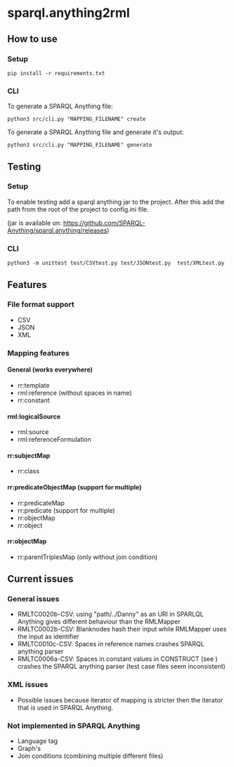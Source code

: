 # sparql.anything2rml


## How to use


### Setup

    pip install -r requirements.txt

### CLI
To generate a SPARQL Anything file:

    python3 src/cli.py "MAPPING_FILENAME" create

To generate a SPARQL Anything file and generate it's output:

    python3 src/cli.py "MAPPING_FILENAME" generate


## Testing

### Setup
To enable testing add a sparql anything jar to the project.
After this add the path from the root of the project to config.ini file.

(jar is available on: https://github.com/SPARQL-Anything/sparql.anything/releases)

### CLI

    python3 -m unittest test/CSVtest.py test/JSONtest.py  test/XMLtest.py 


## Features

### File format support

- CSV
- JSON
- XML

### Mapping features

#### General (works everywhere)

- rr:template
- rml:reference (without spaces in name)
- rr:constant

#### rml:logicalSource

- rml:source
- rml:referenceFormulation

#### rr:subjectMap

- rr:class

#### rr:predicateObjectMap (support for multiple)

- rr:predicateMap
- rr:predicate (support for multiple)
- rr:objectMap
- rr:object

#### rr:objectMap

- rr:parentTriplesMap (only without join condition)

## Current issues

### General issues
- RMLTC0020b-CSV: using "path/../Danny" as an URI in SPARLQL Anything gives different behaviour than the RMLMapper
- RMLTC0002b-CSV: Blanknodes hash their input while RMLMapper uses the input as identifier
- RMLTC0010c-CSV: Spaces in reference names crashes SPARQL anything parser
- RMLTC0006a-CSV: Spaces in constant values in CONSTRUCT (see ) crashes the SPARQL anything parser (test case files seem inconsistent)

### XML issues

- Possible issues because iterator of mapping is stricter then the iterator that is used in SPARQL Anything.

### Not implemented in SPARQL Anything
- Language tag
- Graph's
- Join conditions (combining multiple different files)
